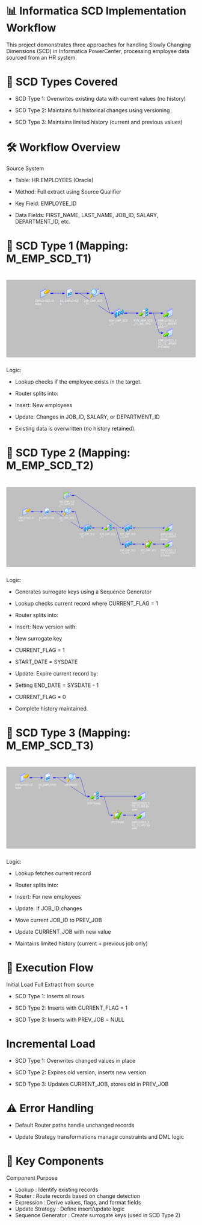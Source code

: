 # 📊 Informatica SCD Implementation Workflow
This project demonstrates three approaches for handling Slowly Changing Dimensions (SCD) in Informatica PowerCenter, 
processing employee data sourced from an HR system.

# 🔁 SCD Types Covered
- SCD Type 1: Overwrites existing data with current values (no history)

- SCD Type 2: Maintains full historical changes using versioning

- SCD Type 3: Maintains limited history (current and previous values)

# 🛠️ Workflow Overview
Source System
- Table: HR.EMPLOYEES (Oracle)

- Method: Full extract using Source Qualifier

- Key Field: EMPLOYEE_ID

- Data Fields: FIRST_NAME, LAST_NAME, JOB_ID, SALARY, DEPARTMENT_ID, etc.

# 🔹 SCD Type 1 (Mapping: M_EMP_SCD_T1)
# ![M_SCD_T1](https://raw.githubusercontent.com/AhmedReda-7/SCD_Informatica/main/M_SCD_T1.png)

Logic:

- Lookup checks if the employee exists in the target.

- Router splits into:

- Insert: New employees

- Update: Changes in JOB_ID, SALARY, or DEPARTMENT_ID

- Existing data is overwritten (no history retained).

# 🔸 SCD Type 2 (Mapping: M_EMP_SCD_T2)
# ![M_SCD_T2](https://raw.githubusercontent.com/AhmedReda-7/SCD_Informatica/main/M_SCD_T2.png)

Logic:

- Generates surrogate keys using a Sequence Generator

- Lookup checks current record where CURRENT_FLAG = 1

- Router splits into:

- Insert: New version with:

- New surrogate key

- CURRENT_FLAG = 1

- START_DATE = SYSDATE

- Update: Expire current record by:

- Setting END_DATE = SYSDATE - 1

- CURRENT_FLAG = 0

- Complete history maintained.

# 🔹 SCD Type 3 (Mapping: M_EMP_SCD_T3)
# ![M_SCD_T3](https://raw.githubusercontent.com/AhmedReda-7/SCD_Informatica/main/M_SCD_T3.png)

Logic:

- Lookup fetches current record

- Router splits into:

- Insert: For new employees

- Update: If JOB_ID changes

- Move current JOB_ID to PREV_JOB

- Update CURRENT_JOB with new value

- Maintains limited history (current + previous job only)

# 🔄 Execution Flow
Initial Load
Full Extract from source

- SCD Type 1: Inserts all rows

- SCD Type 2: Inserts with CURRENT_FLAG = 1

- SCD Type 3: Inserts with PREV_JOB = NULL

# Incremental Load
- SCD Type 1: Overwrites changed values in place

- SCD Type 2: Expires old version, inserts new version

- SCD Type 3: Updates CURRENT_JOB, stores old in PREV_JOB

# ⚠️ Error Handling
- Default Router paths handle unchanged records

- Update Strategy transformations manage constraints and DML logic

# 🧰 Key Components
Component	Purpose
- Lookup :	Identify existing records
- Router :	Route records based on change detection
- Expression :	Derive values, flags, and format fields
- Update Strategy	: Define insert/update logic
- Sequence Generator	: Create surrogate keys (used in SCD Type 2)

